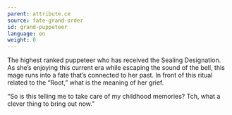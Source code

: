 ```yaml
---
parent: attribute.ce
source: fate-grand-order
id: grand-puppeteer
language: en
weight: 0
---
```


The highest ranked puppeteer who has received the Sealing Designation.
As she’s enjoying this current era while escaping the sound of the bell, this mage runs into a fate that’s connected to her past.
In front of this ritual related to the “Root,” what is the meaning of her grief.

“So is this telling me to take care of my childhood memories?
Tch, what a clever thing to bring out now.”
